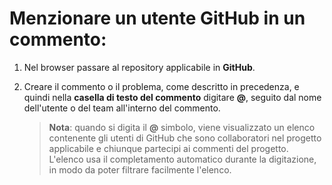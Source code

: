 # Menzionare un utente GitHub in un commento:

1.  Nel browser passare al repository applicabile in **GitHub**.

2.  Creare il commento o il problema, come descritto in precedenza, e quindi nella **casella di testo del commento** digitare **@**, seguito dal nome dell'utente o del team all'interno del commento.

    > **Nota**: quando si digita il **@** simbolo, viene visualizzato un elenco contenente gli utenti di GitHub che sono collaboratori nel progetto applicabile e chiunque partecipi ai commenti del progetto. L'elenco usa il completamento automatico durante la digitazione, in modo da poter filtrare facilmente l'elenco.

